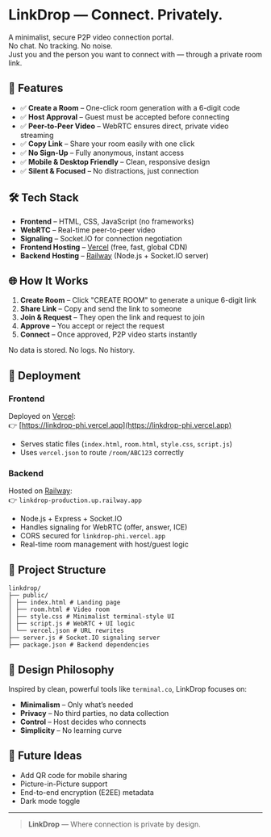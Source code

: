 # LinkDrop — Connect. Privately.

A minimalist, secure P2P video connection portal.  
No chat. No tracking. No noise.  
Just you and the person you want to connect with — through a private room link.

## 🔗 Features

- ✅ **Create a Room** – One-click room generation with a 6-digit code
- ✅ **Host Approval** – Guest must be accepted before connecting
- ✅ **Peer-to-Peer Video** – WebRTC ensures direct, private video streaming
- ✅ **Copy Link** – Share your room easily with one click
- ✅ **No Sign-Up** – Fully anonymous, instant access
- ✅ **Mobile & Desktop Friendly** – Clean, responsive design
- ✅ **Silent & Focused** – No distractions, just connection

## 🛠️ Tech Stack

- **Frontend** – HTML, CSS, JavaScript (no frameworks)
- **WebRTC** – Real-time peer-to-peer video
- **Signaling** – Socket.IO for connection negotiation
- **Frontend Hosting** – [Vercel](https://vercel.com) (free, fast, global CDN)
- **Backend Hosting** – [Railway](https://railway.app) (Node.js + Socket.IO server)

## 🌐 How It Works

1. **Create Room** – Click "CREATE ROOM" to generate a unique 6-digit link
2. **Share Link** – Copy and send the link to someone
3. **Join & Request** – They open the link and request to join
4. **Approve** – You accept or reject the request
5. **Connect** – Once approved, P2P video starts instantly

No data is stored. No logs. No history.

## 🚀 Deployment

### Frontend
Deployed on [Vercel](https://vercel.com):  
👉 [https://linkdrop-phi.vercel.app](https://linkdrop-phi.vercel.app)

- Serves static files (`index.html`, `room.html`, `style.css`, `script.js`)
- Uses `vercel.json` to route `/room/ABC123` correctly

### Backend
Hosted on [Railway](https://railway.app):  
👉 `linkdrop-production.up.railway.app`

- Node.js + Express + Socket.IO
- Handles signaling for WebRTC (offer, answer, ICE)
- CORS secured for `linkdrop-phi.vercel.app`
- Real-time room management with host/guest logic

## 📂 Project Structure
```
linkdrop/
├── public/
│ ├── index.html # Landing page
│ ├── room.html # Video room
│ ├── style.css # Minimalist terminal-style UI
│ ├── script.js # WebRTC + UI logic
│ └── vercel.json # URL rewrites
├── server.js # Socket.IO signaling server
├── package.json # Backend dependencies
```

## 🎯 Design Philosophy

Inspired by clean, powerful tools like `terminal.co`, LinkDrop focuses on:
- **Minimalism** – Only what’s needed
- **Privacy** – No third parties, no data collection
- **Control** – Host decides who connects
- **Simplicity** – No learning curve

## 📢 Future Ideas
- Add QR code for mobile sharing
- Picture-in-Picture support
- End-to-end encryption (E2EE) metadata
- Dark mode toggle

---

> **LinkDrop** — Where connection is private by design.
